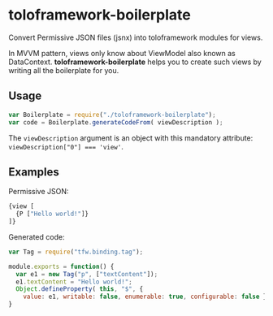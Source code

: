# toloframework-boilerplate
Convert Permissive JSON files (jsnx) into toloframework modules for views.

In MVVM pattern, views only know about ViewModel also known as DataContext.
**toloframework-boilerplate** helps you to create such views by writing all the boilerplate for you.

## Usage
```js
var Boilerplate = require("./toloframework-boilerplate");
var code = Boilerplate.generateCodeFrom( viewDescription );
```

The `viewDescription` argument is an object with this mandatory attribute: `viewDescription["0"] === 'view'`.

## Examples
Permissive JSON:
```js
{view [
  {P ["Hello world!"]}
]}
```
Generated code:
```js
var Tag = require("tfw.binding.tag");

module.exports = function() {
  var e1 = new Tag("p", ["textContent"]);
  e1.textContent = "Hello world!";
  Object.defineProperty( this, "$", {
    value: e1, writable: false, enumerable: true, configurable: false } );
}
```
